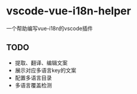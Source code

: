 # vscode-vue-i18n-helper
一个帮助编写vue-i18n的vscode插件

## TODO
* 提取、翻译、编辑文案
* 展示对应多语言key的文案
* 配置多语言目录
* 多语言覆盖检测
